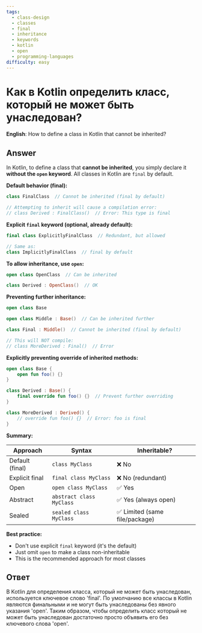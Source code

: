 ```yaml
---
tags:
  - class-design
  - classes
  - final
  - inheritance
  - keywords
  - kotlin
  - open
  - programming-languages
difficulty: easy
---
```


# Как в Kotlin определить класс, который не может быть унаследован?

**English**: How to define a class in Kotlin that cannot be inherited?

## Answer

In Kotlin, to define a class that **cannot be inherited**, you simply declare it **without the `open` keyword**. All classes in Kotlin are `final` by default.

**Default behavior (final):**
```kotlin
class FinalClass  // Cannot be inherited (final by default)

// Attempting to inherit will cause a compilation error:
// class Derived : FinalClass()  // Error: This type is final
```

**Explicit `final` keyword (optional, already default):**
```kotlin
final class ExplicitlyFinalClass  // Redundant, but allowed

// Same as:
class ImplicitlyFinalClass  // final by default
```

**To allow inheritance, use `open`:**
```kotlin
open class OpenClass  // Can be inherited

class Derived : OpenClass()  // OK
```

**Preventing further inheritance:**
```kotlin
open class Base

open class Middle : Base()  // Can be inherited further

class Final : Middle()  // Cannot be inherited (final by default)

// This will NOT compile:
// class MoreDerived : Final()  // Error
```

**Explicitly preventing override of inherited methods:**
```kotlin
open class Base {
    open fun foo() {}
}

class Derived : Base() {
    final override fun foo() {}  // Prevent further overriding
}

class MoreDerived : Derived() {
    // override fun foo() {}  // Error: foo is final
}
```

**Summary:**

| Approach | Syntax | Inheritable? |
|----------|--------|-------------|
| Default (final) | `class MyClass` | ❌ No |
| Explicit final | `final class MyClass` | ❌ No (redundant) |
| Open | `open class MyClass` | ✅ Yes |
| Abstract | `abstract class MyClass` | ✅ Yes (always open) |
| Sealed | `sealed class MyClass` | ✅ Limited (same file/package) |

**Best practice:**
- Don't use explicit `final` keyword (it's the default)
- Just omit `open` to make a class non-inheritable
- This is the recommended approach for most classes

## Ответ

В Kotlin для определения класса, который не может быть унаследован, используется ключевое слово 'final'. По умолчанию все классы в Kotlin являются финальными и не могут быть унаследованы без явного указания 'open'. Таким образом, чтобы определить класс который не может быть унаследован достаточно просто объявить его без ключевого слова 'open'.

